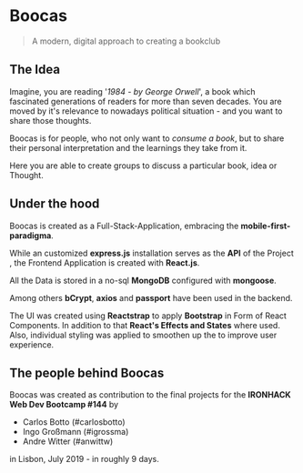 # Boocas

> A modern, digital approach to creating a bookclub

## The Idea

Imagine, you are reading '*1984 - by George Orwell*', a book which fascinated generations of readers for more than seven decades. You are moved by it's relevance to nowadays political situation - and you want to share those thoughts.

Boocas is for people, who not only want to *consume a book*, but to share their personal interpretation and the learnings they take from it.

 Here you are able to create groups to discuss a particular book, idea or Thought. 

## Under the hood

Boocas is created as a Full-Stack-Application, embracing the **mobile-first-paradigma**.

While an customized **express.js** installation serves as the **API** of the Project , the Frontend Application is created with **React.js**. 

All the Data is stored in a no-sql **MongoDB** configured with **mongoose**.

Among others **bCrypt**, **axios** and **passport** have been used in the backend.

The UI was created using **Reactstrap** to apply **Bootstrap** in Form of React Components. In addition to that **React's Effects and States** where used. Also, individual styling was applied to smoothen up the to improve user experience.

## The people behind Boocas

Boocas was created as contribution to the final projects for the 
**IRONHACK Web Dev Bootcamp #144** by

- Carlos Botto (#carlosbotto)
- Ingo Großmann (#igrossma)
- Andre Witter  (#anwittw)

in Lisbon, July 2019 - in roughly 9 days.
